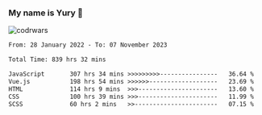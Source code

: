 ### My name is Yury 👋 
![codrwars](https://www.codewars.com/users/litury/badges/micro) 


<!--START_SECTION:waka-->

```txt
From: 28 January 2022 - To: 07 November 2023

Total Time: 839 hrs 32 mins

JavaScript       307 hrs 34 mins >>>>>>>>>----------------   36.64 %
Vue.js           198 hrs 54 mins >>>>>>-------------------   23.69 %
HTML             114 hrs 9 mins  >>>----------------------   13.60 %
CSS              100 hrs 39 mins >>>----------------------   11.99 %
SCSS             60 hrs 2 mins   >>-----------------------   07.15 %
```

<!--END_SECTION:waka-->

